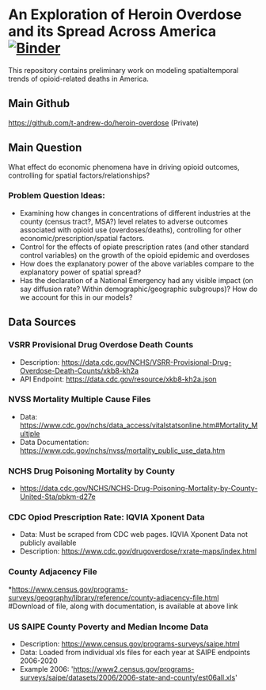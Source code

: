 # An Exploration of Heroin Overdose and its Spread Across America [![Binder](https://mybinder.org/badge_logo.svg)](https://mybinder.org/v2/gh/t-andrew-do/heroin-eda-demo/main?labpath=eda.ipynb)

This repository contains preliminary work on modeling spatialtemporal trends of opioid-related deaths in America.

## Main Github

https://github.com/t-andrew-do/heroin-overdose (Private)

## Main Question
What effect do economic phenomena have in driving opioid outcomes, controlling for spatial factors/relationships?

### Problem Question Ideas:

* Examining how changes in concentrations of different industries at the county (census tract?, MSA?) level relates to adverse outcomes associated with opioid use (overdoses/deaths), controlling for other economic/prescription/spatial factors.
* Control for the effects of opiate prescription rates (and other standard control variables) on the growth of the opioid epidemic and overdoses
* How does the explanatory power of the above variables compare to the explanatory power of spatial spread? 
* Has the declaration of a National Emergency had any visible impact (on say diffusion rate? Within demographic/geographic subgroups)?  How do we account for this in our models?

## Data Sources

### VSRR Provisional Drug Overdose Death Counts

* Description: https://data.cdc.gov/NCHS/VSRR-Provisional-Drug-Overdose-Death-Counts/xkb8-kh2a
* API Endpoint: https://data.cdc.gov/resource/xkb8-kh2a.json

### NVSS Mortality Multiple Cause Files

* Data: https://www.cdc.gov/nchs/data_access/vitalstatsonline.htm#Mortality_Multiple
* Data Documentation: https://www.cdc.gov/nchs/nvss/mortality_public_use_data.htm

### NCHS Drug Poisoning Mortality by County

* https://data.cdc.gov/NCHS/NCHS-Drug-Poisoning-Mortality-by-County-United-Sta/pbkm-d27e

### CDC Opiod Prescription Rate: IQVIA Xponent Data

* Data: Must be scraped from CDC web pages. IQVIA Xponent Data not publicly available
* Description: https://www.cdc.gov/drugoverdose/rxrate-maps/index.html

### County Adjacency File

*https://www.census.gov/programs-surveys/geography/library/reference/county-adjacency-file.html
	#Download of file, along with documentation, is available at above link

### US SAIPE County Poverty and Median Income Data

* Description: https://www.census.gov/programs-surveys/saipe.html
* Data: Loaded from individual xls files for each year at SAIPE endpoints 2006-2020
* Example 2006: 'https://www2.census.gov/programs-surveys/saipe/datasets/2006/2006-state-and-county/est06all.xls'
